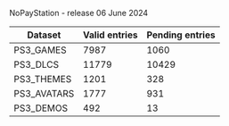 NoPayStation - release 06 June 2024

|  Dataset  |Valid entries|Pending entries|
|-----------|-------------|---------------|
| PS3_GAMES |     7987    |      1060     |
|  PS3_DLCS |    11779    |     10429     |
| PS3_THEMES|     1201    |      328      |
|PS3_AVATARS|     1777    |      931      |
| PS3_DEMOS |     492     |       13      |